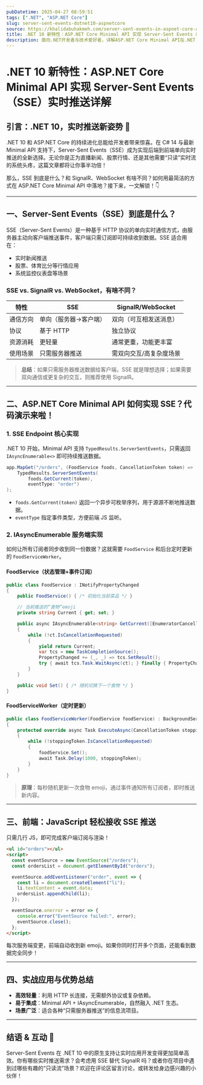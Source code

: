```yaml
---
pubDatetime: 2025-04-27 08:59:51
tags: [".NET", "ASP.NET Core"]
slug: server-sent-events-dotnet10-aspnetcore
source: https://khalidabuhakmeh.com/server-sent-events-in-aspnet-core-and-dotnet-10
title: .NET 10 新特性：ASP.NET Core Minimal API 实现 Server-Sent Events（SSE）实时推送详解
description: 面向.NET开发者与技术爱好者，详解ASP.NET Core Minimal API在.NET 10中如何优雅实现Server-Sent Events（SSE）单向实时推送，并对比SignalR，配合完整代码与前端交互示例，助你打造轻量级实时应用。
---
```


# .NET 10 新特性：ASP.NET Core Minimal API 实现 Server-Sent Events（SSE）实时推送详解

## 引言：.NET 10，实时推送新姿势 👀

.NET 10 和 ASP.NET Core 的持续进化总能给开发者带来惊喜。在 C# 14 与最新 Minimal API 支持下，Server-Sent Events（SSE）成为实现后端到前端单向实时推送的全新选择。无论你是正为直播新闻、股票行情、还是其他需要“只读”实时流的系统头疼，这篇文章都将让你事半功倍！

那么，SSE 到底是什么？和 SignalR、WebSocket 有啥不同？如何用最简洁的方式在 ASP.NET Core Minimal API 中落地？接下来，一文解锁！👇

---

## 一、Server-Sent Events（SSE）到底是什么？

SSE（Server-Sent Events）是一种基于 HTTP 协议的单向实时通信方式，由服务器主动向客户端推送事件，客户端只需订阅即可持续收到数据。SSE 适合用在：

- 实时新闻推送
- 股票、体育比分等行情应用
- 系统监控仪表盘等场景

### SSE vs. SignalR vs. WebSocket，有啥不同？

| 特性     | SSE                   | SignalR/WebSocket       |
| -------- | --------------------- | ----------------------- |
| 通信方向 | 单向（服务器→客户端） | 双向（可互相发送消息）  |
| 协议     | 基于 HTTP             | 独立协议                |
| 资源消耗 | 更轻量                | 通常更重，功能更丰富    |
| 使用场景 | 只需服务器推送        | 需双向交互/高复杂度场景 |

> **总结**：如果只需服务器推送数据给客户端，SSE 就是理想选择；如果需要双向通信或更复杂的交互，则推荐使用 SignalR。

---

## 二、ASP.NET Core Minimal API 如何实现 SSE？代码演示来啦！

### 1. SSE Endpoint 核心实现

.NET 10 开始，Minimal API 支持 `TypedResults.ServerSentEvents`，只需返回 `IAsyncEnumerable<>` 即可持续推送数据。

```csharp
app.MapGet("/orders", (FoodService foods, CancellationToken token) =>
    TypedResults.ServerSentEvents(
        foods.GetCurrent(token),
        eventType: "order")
);
```

- `foods.GetCurrent(token)` 返回一个异步可枚举序列，用于源源不断地推送数据。
- `eventType` 指定事件类型，方便前端 JS 监听。

### 2. IAsyncEnumerable 服务端实现

如何让所有订阅者同步收到同一份数据？这就需要 `FoodService` 和后台定时更新的 `FoodServiceWorker`。

#### FoodService（状态管理+事件订阅）

```csharp
public class FoodService : INotifyPropertyChanged
{
    public FoodService() { /* 初始化当前菜品 */ }

    // 当前推送的“食物”emoji
    private string Current { get; set; }

    public async IAsyncEnumerable<string> GetCurrent([EnumeratorCancellation] CancellationToken ct)
    {
        while (!ct.IsCancellationRequested)
        {
            yield return Current;
            var tcs = new TaskCompletionSource();
            PropertyChanged += (_, _) => tcs.SetResult();
            try { await tcs.Task.WaitAsync(ct); } finally { PropertyChanged -= handler; }
        }
    }

    public void Set() { /* 随机切换下一个食物 */ }
}
```

#### FoodServiceWorker（定时更新）

```csharp
public class FoodServiceWorker(FoodService foodService) : BackgroundService
{
    protected override async Task ExecuteAsync(CancellationToken stoppingToken)
    {
        while (!stoppingToken.IsCancellationRequested)
        {
            foodService.Set();
            await Task.Delay(1000, stoppingToken);
        }
    }
}
```

> **原理**：每秒随机更新一次食物 emoji，通过事件通知所有订阅者，即时推送新内容。

---

## 三、前端：JavaScript 轻松接收 SSE 推送

只需几行 JS，即可完成客户端订阅与渲染！

```html
<ul id="orders"></ul>
<script>
  const eventSource = new EventSource("/orders");
  const ordersList = document.getElementById("orders");

  eventSource.addEventListener("order", event => {
    const li = document.createElement("li");
    li.textContent = event.data;
    ordersList.appendChild(li);
  });

  eventSource.onerror = error => {
    console.error("EventSource failed:", error);
    eventSource.close();
  };
</script>
```

每次服务端变更，前端自动收到新 emoji。如果你同时打开多个页面，还能看到数据完全同步！

---

## 四、实战应用与优势总结

- **高效轻量**：利用 HTTP 长连接，无需额外协议或复杂依赖。
- **易于集成**：Minimal API + IAsyncEnumerable，自然融入 .NET 生态。
- **场景广泛**：适合各种“只需服务器推送”的信息流项目。

---

## 结语 & 互动 🌟

Server-Sent Events 在 .NET 10 中的原生支持让实时应用开发变得更加简单高效。你有哪些实时推送需求？会考虑用 SSE 替代 SignalR 吗？或者你在项目中遇到过哪些有趣的“只读流”场景？欢迎在评论区留言讨论，或转发给身边感兴趣的小伙伴！
